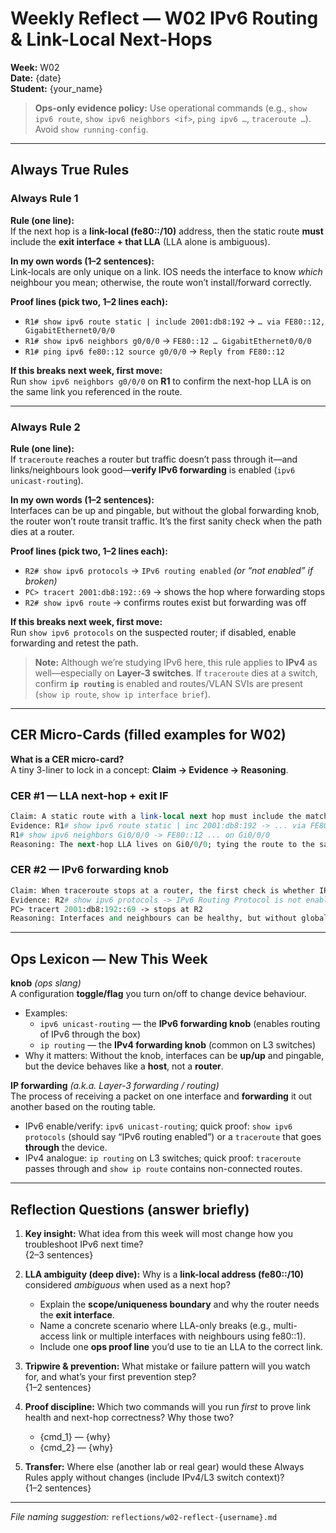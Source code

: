 # Weekly Reflect — W02 IPv6 Routing & Link-Local Next-Hops

**Week:** W02  
**Date:** {date}  
**Student:** {your_name}

> **Ops-only evidence policy:** Use operational commands (e.g., `show ipv6 route`, `show ipv6 neighbors <if>`, `ping ipv6 …`, `traceroute …`). Avoid `show running-config`.

---

## Always True Rules

### Always Rule 1
**Rule (one line):**  
If the next hop is a **link-local (fe80::/10)** address, then the static route **must** include the **exit interface + that LLA** (LLA alone is ambiguous).

**In my own words (1–2 sentences):**  
Link-locals are only unique on a link. IOS needs the interface to know *which* neighbour you mean; otherwise, the route won’t install/forward correctly.

**Proof lines (pick two, 1–2 lines each):**
- `R1# show ipv6 route static | include 2001:db8:192` → `… via FE80::12, GigabitEthernet0/0/0`
- `R1# show ipv6 neighbors g0/0/0` → `FE80::12 … GigabitEthernet0/0/0`
- `R1# ping ipv6 fe80::12 source g0/0/0` → `Reply from FE80::12`

**If this breaks next week, first move:**  
Run `show ipv6 neighbors g0/0/0` on **R1** to confirm the next-hop LLA is on the same link you referenced in the route.

---

### Always Rule 2
**Rule (one line):**  
If `traceroute` reaches a router but traffic doesn’t pass through it—and links/neighbours look good—**verify IPv6 forwarding** is enabled (`ipv6 unicast-routing`).

**In my own words (1–2 sentences):**  
Interfaces can be up and pingable, but without the global forwarding knob, the router won’t route transit traffic. It’s the first sanity check when the path dies at a router.

**Proof lines (pick two, 1–2 lines each):**
- `R2# show ipv6 protocols` → `IPv6 routing enabled` *(or “not enabled” if broken)*
- `PC> tracert 2001:db8:192::69` → shows the hop where forwarding stops
- `R2# show ipv6 route` → confirms routes exist but forwarding was off

**If this breaks next week, first move:**  
Run `show ipv6 protocols` on the suspected router; if disabled, enable forwarding and retest the path.

> **Note:** Although we’re studying IPv6 here, this rule applies to **IPv4** as well—especially on **Layer-3 switches**. If `traceroute` dies at a switch, confirm **`ip routing`** is enabled and routes/VLAN SVIs are present (`show ip route`, `show ip interface brief`).

---

## CER Micro-Cards (filled examples for W02)

**What is a CER micro-card?**  
A tiny 3-liner to lock in a concept: **Claim → Evidence → Reasoning**.

### CER #1 — LLA next-hop + exit IF
```perl
Claim: A static route with a link-local next hop must include the matching exit interface, or traffic will black-hole.  
Evidence: R1# show ipv6 route static | inc 2001:db8:192 -> ... via FE80::12, Gi0/0/0  
R1# show ipv6 neighbors Gi0/0/0 -> FE80::12 ... on Gi0/0/0  
Reasoning: The next-hop LLA lives on Gi0/0/0; tying the route to the same link makes the next hop unambiguous and forwardable.
```

### CER #2 — IPv6 forwarding knob
```perl
Claim: When traceroute stops at a router, the first check is whether IPv6 forwarding is enabled.  
Evidence: R2# show ipv6 protocols -> IPv6 Routing Protocol is not enabled  
PC> tracert 2001:db8:192::69 -> stops at R2  
Reasoning: Interfaces and neighbours can be healthy, but without global forwarding, the device will not route transit traffic; enabling it restores the path.
```


---

## Ops Lexicon — New This Week

**knob** *(ops slang)*  
A configuration **toggle/flag** you turn on/off to change device behaviour.  
- Examples:  
  - `ipv6 unicast-routing` — the **IPv6 forwarding knob** (enables routing of IPv6 through the box)  
  - `ip routing` — the **IPv4 forwarding knob** (common on L3 switches)  
- Why it matters: Without the knob, interfaces can be **up/up** and pingable, but the device behaves like a **host**, not a **router**.

**IP forwarding** *(a.k.a. Layer-3 forwarding / routing)*  
The process of receiving a packet on one interface and **forwarding** it out another based on the routing table.  
- IPv6 enable/verify: `ipv6 unicast-routing`; quick proof: `show ipv6 protocols` (should say “IPv6 routing enabled”) or a `traceroute` that goes **through** the device.  
- IPv4 analogue: `ip routing` on L3 switches; quick proof: `traceroute` passes through and `show ip route` contains non-connected routes.


---

## Reflection Questions (answer briefly)

1. **Key insight:** What idea from this week will most change how you troubleshoot IPv6 next time?  
   {2–3 sentences}

2. **LLA ambiguity (deep dive):** Why is a **link-local address (fe80::/10)** considered *ambiguous* when used as a next hop?  
   - Explain the **scope/uniqueness boundary** and why the router needs the **exit interface**.  
   - Name a concrete scenario where LLA-only breaks (e.g., multi-access link or multiple interfaces with neighbours using fe80::1).  
   - Include one **ops proof line** you’d use to tie an LLA to the correct link.

3. **Tripwire & prevention:** What mistake or failure pattern will you watch for, and what’s your first prevention step?  
   {1–2 sentences}

4. **Proof discipline:** Which two commands will you run *first* to prove link health and next-hop correctness? Why those two?  
   - {cmd_1} — {why}  
   - {cmd_2} — {why}

5. **Transfer:** Where else (another lab or real gear) would these Always Rules apply without changes (include IPv4/L3 switch context)?  
   {1–2 sentences}

---

*File naming suggestion:* `reflections/w02-reflect-{username}.md`



